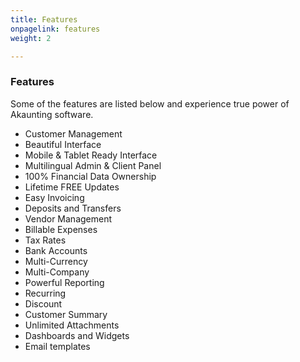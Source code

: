 ```yaml
---
title: Features
onpagelink: features
weight: 2

---
```


### **Features**

Some of the features are listed below and experience true power of Akaunting software.

- Customer Management
- Beautiful Interface
- Mobile &amp; Tablet Ready Interface
- Multilingual Admin &amp; Client Panel
- 100% Financial Data Ownership
- Lifetime FREE Updates
- Easy Invoicing
- Deposits and Transfers
- Vendor Management
- Billable Expenses
- Tax Rates
- Bank Accounts
- Multi-Currency
- Multi-Company
- Powerful Reporting
- Recurring
- Discount
- Customer Summary
- Unlimited Attachments
- Dashboards and Widgets
- Email templates
 
